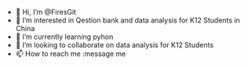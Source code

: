 - 👋 Hi, I’m @FiresGit
- 👀 I’m interested in Qestion bank and data analysis for K12 Students in China
- 🌱 I’m currently learning pyhon 
- 💞️ I’m looking to collaborate on data analysis for K12 Students
- 📫 How to reach me :message me

<!---
FiresGit/FiresGit is a ✨ special ✨ repository because its `README.md` (this file) appears on your GitHub profile.
You can click the Preview link to take a look at your changes.
--->
